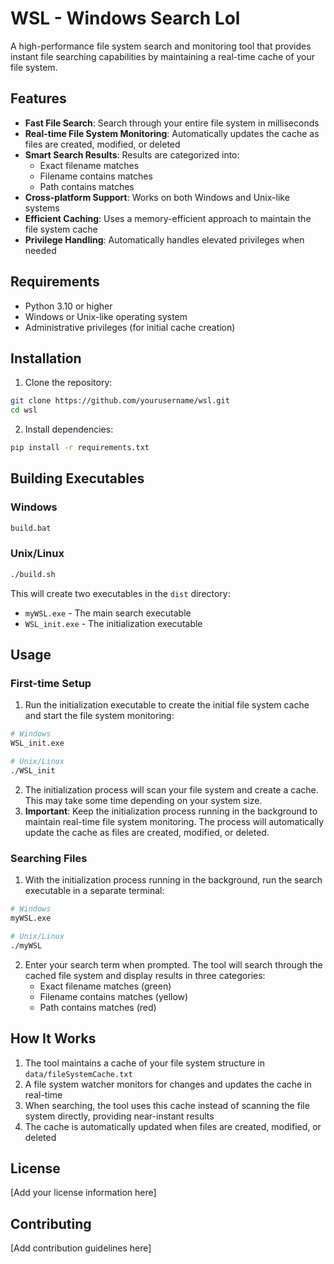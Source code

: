 # WSL - Windows Search Lol

A high-performance file system search and monitoring tool that provides instant file searching capabilities by maintaining a real-time cache of your file system.

## Features

- **Fast File Search**: Search through your entire file system in milliseconds
- **Real-time File System Monitoring**: Automatically updates the cache as files are created, modified, or deleted
- **Smart Search Results**: Results are categorized into:
  - Exact filename matches
  - Filename contains matches
  - Path contains matches
- **Cross-platform Support**: Works on both Windows and Unix-like systems
- **Efficient Caching**: Uses a memory-efficient approach to maintain the file system cache
- **Privilege Handling**: Automatically handles elevated privileges when needed

## Requirements

- Python 3.10 or higher
- Windows or Unix-like operating system
- Administrative privileges (for initial cache creation)

## Installation

1. Clone the repository:
```bash
git clone https://github.com/yourusername/wsl.git
cd wsl
```

2. Install dependencies:
```bash
pip install -r requirements.txt
```

## Building Executables

### Windows
```bash
build.bat
```

### Unix/Linux
```bash
./build.sh
```

This will create two executables in the `dist` directory:
- `myWSL.exe` - The main search executable
- `WSL_init.exe` - The initialization executable

## Usage

### First-time Setup

1. Run the initialization executable to create the initial file system cache and start the file system monitoring:
```bash
# Windows
WSL_init.exe

# Unix/Linux
./WSL_init
```

2. The initialization process will scan your file system and create a cache. This may take some time depending on your system size.
3. **Important**: Keep the initialization process running in the background to maintain real-time file system monitoring. The process will automatically update the cache as files are created, modified, or deleted.

### Searching Files

1. With the initialization process running in the background, run the search executable in a separate terminal:
```bash
# Windows
myWSL.exe

# Unix/Linux
./myWSL
```

2. Enter your search term when prompted. The tool will search through the cached file system and display results in three categories:
   - Exact filename matches (green)
   - Filename contains matches (yellow)
   - Path contains matches (red)

## How It Works

1. The tool maintains a cache of your file system structure in `data/fileSystemCache.txt`
2. A file system watcher monitors for changes and updates the cache in real-time
3. When searching, the tool uses this cache instead of scanning the file system directly, providing near-instant results
4. The cache is automatically updated when files are created, modified, or deleted

## License

[Add your license information here]

## Contributing

[Add contribution guidelines here]
